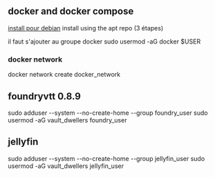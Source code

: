 ## docker and docker compose
[install pour debian](https://docs.docker.com/engine/install/debian/)
install using the apt repo (3 étapes)

il faut s'ajouter au groupe docker
sudo usermod -aG docker $USER

### docker network 
docker network create docker_network

## foundryvtt 0.8.9
sudo adduser --system --no-create-home --group foundry_user
sudo usermod -aG vault_dwellers foundry_user


## jellyfin
sudo adduser --system --no-create-home --group jellyfin_user
sudo usermod -aG vault_dwellers jellyfin_user


